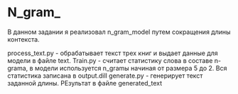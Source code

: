 # N_gram_
В данном задании я реализовал n_gram_model путем сокращения длины контекста.

process_text.py - обрабатывает текст трех книг и выдает данные для  модели в файле text.
Train.py - считает статистику слова в составе n- grama, в модели используется n_gramы начиная от размера 5 до 2.
Вся статистика записана в output.dill
generate.py - генерирует текст заданной длины. РЕзультат в файле generated_text


